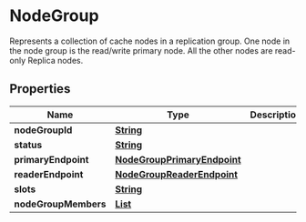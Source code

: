 

# NodeGroup

Represents a collection of cache nodes in a replication group. One node in the node group is the read/write primary node. All the other nodes are read-only Replica nodes.

## Properties

| Name | Type | Description | Notes |
|------------ | ------------- | ------------- | -------------|
|**nodeGroupId** | [**String**](String.md) |  |  [optional] |
|**status** | [**String**](String.md) |  |  [optional] |
|**primaryEndpoint** | [**NodeGroupPrimaryEndpoint**](NodeGroupPrimaryEndpoint.md) |  |  [optional] |
|**readerEndpoint** | [**NodeGroupReaderEndpoint**](NodeGroupReaderEndpoint.md) |  |  [optional] |
|**slots** | [**String**](String.md) |  |  [optional] |
|**nodeGroupMembers** | [**List**](List.md) |  |  [optional] |



